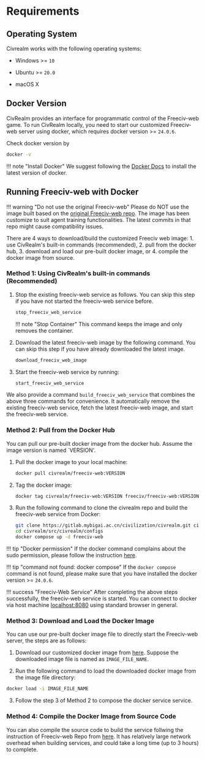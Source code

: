 # Requirements

## Operating System

Civrealm works with the following operating systems:

* Windows >= `10`

* Ubuntu >= `20.0`

* macOS X

## Docker Version

CivRealm provides an interface for programmatic control of the Freeciv-web game. To run CivRealm locally, you need to start our customized Freeciv-web server using docker, which requires docker version >= `24.0.6`.

Check docker version by

```bash
docker -v
```

!!! note "Install Docker"
    We suggest following the [Docker Docs](https://docs.docker.com/engine/install/) to install the latest version of docker.

## Running Freeciv-web with Docker

!!! warning "Do not use the original Freeciv-web"
    Please do NOT use the image built based on the [original Freeciv-web repo](https://github.com/freeciv/freeciv-web). The image has been customize to suit agent training functionalities. The latest commits in that repo might cause compatibility issues.

There are 4 ways to download/build the customized Freeciv web image: 1. use CivRealm's built-in commands (recommended), 2. pull from the docker hub, 3. download and load our pre-built docker image, or 4. compile the docker image from source.

### Method 1: Using CivRealm's built-in commands (**Recommended**)

1. Stop the existing freeciv-web service as follows. You can skip this step if you have not started the freeciv-web service before.

    ```bash
    stop_freeciv_web_service
    ```
    !!! note "Stop Container"
        This command keeps the image and only removes the container.

2. Download the latest freeciv-web image by the following command. You can skip this step if you have already downloaded the latest image.

    ```bash
    download_freeciv_web_image
    ```

3. Start the freeciv-web service by running:

    ```bash
    start_freeciv_web_service
    ```

We also provide a command `build_freeciv_web_service` that combines the above three commands for convenience. It automatically remove the existing freeciv-web service, fetch the latest freeciv-web image, and start the freeciv-web service.

### Method 2: Pull from the Docker Hub

You can pull our pre-built docker image from the docker hub. Assume the image version is named `VERSION'.

1. Pull the docker image to your local machine:

    ```bash
    docker pull civrealm/freeciv-web:VERSION
    ```

2. Tag the docker image:

    ```bash
    docker tag civrealm/freeciv-web:VERSION freeciv/freeciv-web:VERSION
    ```

3. Run the following command to clone the civrealm repo and build the
freeciv-web service from Docker:

    ```bash
    git clone https://gitlab.mybigai.ac.cn/civilization/civrealm.git civrealm
    cd civrealm/src/civrealm/configs
    docker compose up -d freeciv-web
    ```

!!! tip "Docker permission"
    If the docker command complains about the sudo permission, please follow the instruction [here](https://askubuntu.com/questions/477551/how-can-i-use-docker-without-sudo).

!!! tip "command not found: docker compose"
    If the `docker compose` command is not found, please make sure that you have installed the docker version >= `24.0.6`.

!!! success "Freeciv-Web Service"
    After completing the above steps successfully, the freeciv-web service is started. You can connect to docker via host machine <a href="http://localhost:8080/">localhost:8080</a> using standard browser in general.

### Method 3: Download and Load the Docker Image

You can use our pre-built docker image file to directly start the Freeciv-web server, the steps are as follows:

1. Download our customized docker image from <a href="../releases/releases.html">here</a>. Suppose the downloaded image file is named as `IMAGE_FILE_NAME`.

2. Run the following command to load the downloaded docker image from the image file directory:

```bash
docker load -i IMAGE_FILE_NAME
```

3. Follow the step 3 of Method 2 to compose the docker service service.

### Method 4: Compile the Docker Image from Source Code

You can also compile the source code to build the service follwing the instruction of Freeciv-web Repo from <a href="../releases/releases.html">here</a>. It has relatively large network overhead when building services, and could take a long time (up to 3 hours) to complete.
